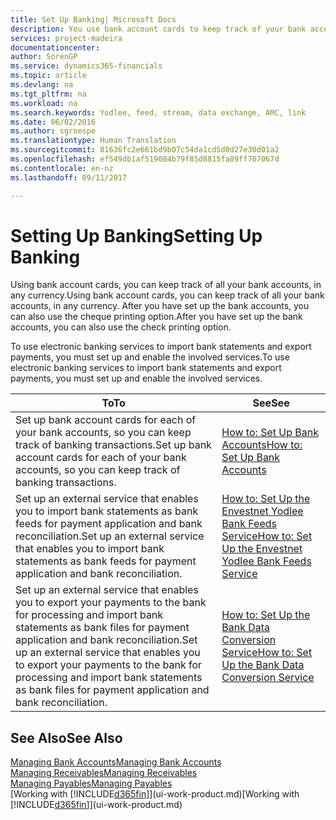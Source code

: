```yaml
---
title: Set Up Banking| Microsoft Docs
description: You use bank account cards to keep track of your bank accounts and set up bank feeds, such as Yodlee, to exchange data.
services: project-madeira
documentationcenter: 
author: SorenGP
ms.service: dynamics365-financials
ms.topic: article
ms.devlang: na
ms.tgt_pltfrm: na
ms.workload: na
ms.search.keywords: Yodlee, feed, stream, data exchange, AMC, link
ms.date: 06/02/2016
ms.author: sgroespe
ms.translationtype: Human Translation
ms.sourcegitcommit: 81636fc2e661bd9b07c54da1cd5d0d27e30d01a2
ms.openlocfilehash: ef549db1af519084b79f85d8815fa89ff707067d
ms.contentlocale: en-nz
ms.lasthandoff: 09/11/2017

---
```

# <a name="setting-up-banking"></a><span data-ttu-id="ea187-103">Setting Up Banking</span><span class="sxs-lookup"><span data-stu-id="ea187-103">Setting Up Banking</span></span>
<span data-ttu-id="ea187-104">Using bank account cards, you can keep track of all your bank accounts, in any currency.</span><span class="sxs-lookup"><span data-stu-id="ea187-104">Using bank account cards, you can keep track of all your bank accounts, in any currency.</span></span> <span data-ttu-id="ea187-105">After you have set up the bank accounts, you can also use the cheque printing option.</span><span class="sxs-lookup"><span data-stu-id="ea187-105">After you have set up the bank accounts, you can also use the check printing option.</span></span>

<span data-ttu-id="ea187-106">To use electronic banking services to import bank statements and  export payments, you must set up and enable the involved services.</span><span class="sxs-lookup"><span data-stu-id="ea187-106">To use electronic banking services to import bank statements and  export payments, you must set up and enable the involved services.</span></span>

| <span data-ttu-id="ea187-107">To</span><span class="sxs-lookup"><span data-stu-id="ea187-107">To</span></span> | <span data-ttu-id="ea187-108">See</span><span class="sxs-lookup"><span data-stu-id="ea187-108">See</span></span> |
| --- | --- |
| <span data-ttu-id="ea187-109">Set up bank account cards for each of your bank accounts, so you can keep track of banking transactions.</span><span class="sxs-lookup"><span data-stu-id="ea187-109">Set up bank account cards for each of your bank accounts, so you can keep track of banking transactions.</span></span> |[<span data-ttu-id="ea187-110">How to: Set Up Bank Accounts</span><span class="sxs-lookup"><span data-stu-id="ea187-110">How to: Set Up Bank Accounts</span></span>](bank-how-setup-bank-accounts.md) |
| <span data-ttu-id="ea187-111">Set up an external service that enables you to import bank statements as bank feeds for payment application and bank reconciliation.</span><span class="sxs-lookup"><span data-stu-id="ea187-111">Set up an external service that enables you to import bank statements as bank feeds for payment application and bank reconciliation.</span></span> |[<span data-ttu-id="ea187-112">How to: Set Up the Envestnet Yodlee Bank Feeds Service</span><span class="sxs-lookup"><span data-stu-id="ea187-112">How to: Set Up the Envestnet Yodlee Bank Feeds Service</span></span>](bank-how-setup-bank-statement-service.md) |
| <span data-ttu-id="ea187-113">Set up an external service that enables you to export your payments to the bank for processing  and import bank statements as bank files for payment application and bank reconciliation.</span><span class="sxs-lookup"><span data-stu-id="ea187-113">Set up an external service that enables you to export your payments to the bank for processing  and import bank statements as bank files for payment application and bank reconciliation.</span></span> |[<span data-ttu-id="ea187-114">How to: Set Up the Bank Data Conversion Service</span><span class="sxs-lookup"><span data-stu-id="ea187-114">How to: Set Up the Bank Data Conversion Service</span></span>](bank-how-setup-bank-data-conversion-service.md) |

## <a name="see-also"></a><span data-ttu-id="ea187-115">See Also</span><span class="sxs-lookup"><span data-stu-id="ea187-115">See Also</span></span>
[<span data-ttu-id="ea187-116">Managing Bank Accounts</span><span class="sxs-lookup"><span data-stu-id="ea187-116">Managing Bank Accounts</span></span>](bank-manage-bank-accounts.md)  
[<span data-ttu-id="ea187-117">Managing Receivables</span><span class="sxs-lookup"><span data-stu-id="ea187-117">Managing Receivables</span></span>](receivables-manage-receivables.md)  
[<span data-ttu-id="ea187-118">Managing Payables</span><span class="sxs-lookup"><span data-stu-id="ea187-118">Managing Payables</span></span>](payables-manage-payables.md)  
<span data-ttu-id="ea187-119">[Working with [!INCLUDE[d365fin](includes/d365fin_md.md)]](ui-work-product.md)</span><span class="sxs-lookup"><span data-stu-id="ea187-119">[Working with [!INCLUDE[d365fin](includes/d365fin_md.md)]](ui-work-product.md)</span></span>

